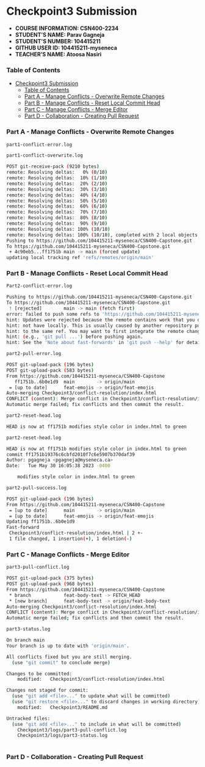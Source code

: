 # Checkpoint3 Submission

- **COURSE INFORMATION: CSN400-2234**
- **STUDENT’S NAME: Parav Gagneja**
- **STUDENT'S NUMBER: 104415211**
- **GITHUB USER ID: 104415211-myseneca**
- **TEACHER’S NAME: Atoosa Nasiri**

### Table of Contents
- [Checkpoint3 Submission](#checkpoint3-submission)
    - [Table of Contents](#table-of-contents)
    - [Part A - Manage Conflicts - Overwrite Remote Changes](#part-a---manage-conflicts---overwrite-remote-changes)
    - [Part B - Manage Conflicts - Reset Local Commit Head](#part-b---manage-conflicts---reset-local-commit-head)
    - [Part C - Manage Conflicts - Merge Editor](#part-c---manage-conflicts---merge-editor)
    - [Part D - Collaboration - Creating Pull Request](#part-d---collaboration---creating-pull-request)

### Part A - Manage Conflicts - Overwrite Remote Changes
``` bash
part1-conflict-error.log


```


``` bash 
part1-conflict-overwrite.log 

POST git-receive-pack (9210 bytes)
remote: Resolving deltas:   0% (0/10)        
remote: Resolving deltas:  10% (1/10)        
remote: Resolving deltas:  20% (2/10)        
remote: Resolving deltas:  30% (3/10)        
remote: Resolving deltas:  40% (4/10)        
remote: Resolving deltas:  50% (5/10)        
remote: Resolving deltas:  60% (6/10)        
remote: Resolving deltas:  70% (7/10)        
remote: Resolving deltas:  80% (8/10)        
remote: Resolving deltas:  90% (9/10)        
remote: Resolving deltas: 100% (10/10)        
remote: Resolving deltas: 100% (10/10), completed with 2 local objects.        
Pushing to https://github.com/104415211-myseneca/CSN400-Capstone.git
To https://github.com/104415211-myseneca/CSN400-Capstone.git
 + 4c90eb5...ff1751b main -> main (forced update)
updating local tracking ref 'refs/remotes/origin/main'

```


### Part B - Manage Conflicts - Reset Local Commit Head

``` bash
Part2-conflict-error.log

Pushing to https://github.com/104415211-myseneca/CSN400-Capstone.git
To https://github.com/104415211-myseneca/CSN400-Capstone.git
 ! [rejected]        main -> main (fetch first)
error: failed to push some refs to 'https://github.com/104415211-myseneca/CSN400-Capstone.git'
hint: Updates were rejected because the remote contains work that you do
hint: not have locally. This is usually caused by another repository pushing
hint: to the same ref. You may want to first integrate the remote changes
hint: (e.g., 'git pull ...') before pushing again.
hint: See the 'Note about fast-forwards' in 'git push --help' for details.

```

``` bash
part2-pull-error.log

POST git-upload-pack (196 bytes)
POST git-upload-pack (583 bytes)
From https://github.com/104415211-myseneca/CSN400-Capstone
   ff1751b..6b0e1d9  main        -> origin/main
 = [up to date]      feat-emojis -> origin/feat-emojis
Auto-merging Checkpoint3/conflict-resolution/index.html
CONFLICT (content): Merge conflict in Checkpoint3/conflict-resolution/index.html
Automatic merge failed; fix conflicts and then commit the result.

```

``` bash
part2-reset-head.log

HEAD is now at ff1751b modifies style color in index.html to green

```

``` bash 
part2-reset-head.log

HEAD is now at ff1751b modifies style color in index.html to green
commit ff1751b19376c6cbfd2010f7c6e5907b370daf39
Author: pgagneja <pgagneja@myseneca.ca>
Date:   Tue May 30 16:05:38 2023 -0400

    modifies style color in index.html to green
```

``` bash 
part2-pull-success.log

POST git-upload-pack (196 bytes)
From https://github.com/104415211-myseneca/CSN400-Capstone
 = [up to date]      main        -> origin/main
 = [up to date]      feat-emojis -> origin/feat-emojis
Updating ff1751b..6b0e1d9
Fast-forward
 Checkpoint3/conflict-resolution/index.html | 2 +-
 1 file changed, 1 insertion(+), 1 deletion(-)

```


### Part C - Manage Conflicts - Merge Editor

``` bash
part3-pull-conflict.log

POST git-upload-pack (375 bytes)
POST git-upload-pack (968 bytes)
From https://github.com/104415211-myseneca/CSN400-Capstone
 * branch            feat-body-text -> FETCH_HEAD
 * [new branch]      feat-body-text -> origin/feat-body-text
Auto-merging Checkpoint3/conflict-resolution/index.html
CONFLICT (content): Merge conflict in Checkpoint3/conflict-resolution/index.html
Automatic merge failed; fix conflicts and then commit the result.

```

``` bash 
part3-status.log

On branch main
Your branch is up to date with 'origin/main'.

All conflicts fixed but you are still merging.
  (use "git commit" to conclude merge)

Changes to be committed:
	modified:   Checkpoint3/conflict-resolution/index.html

Changes not staged for commit:
  (use "git add <file>..." to update what will be committed)
  (use "git restore <file>..." to discard changes in working directory)
	modified:   Checkpoint3/README.md

Untracked files:
  (use "git add <file>..." to include in what will be committed)
	Checkpoint3/logs/part3-pull-conflict.log
	Checkpoint3/logs/part3-status.log
    
```
### Part D - Collaboration - Creating Pull Request